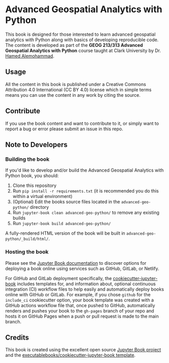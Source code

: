 # Advanced Geospatial Analytics with Python

This book is designed for those interested to learn advanced geospatial analytics with Python along with basics of developing reproducible code. The content is developed as part of the **GEOG 213/313 Advanced Geospatial Analytics with Python** course taught at Clark University by Dr. [Hamed Alemohammad](https://hamedalemo.github.io/). 

## Usage

All the content in this book is published under a Creative Commons Attribution 4.0 International (CC BY 4.0) license which in simple terms means you can use the content in any work by citing the source. 

## Contribute

If you use the book content and want to contribute to it, or simply want to report a bug or error please submit an issue in this repo. 

## Note to Developers

### Building the book

If you'd like to develop and/or build the Advanced Geospatial Analytics with Python book, you should:

1. Clone this repository
2. Run `pip install -r requirements.txt` (it is recommended you do this within a virtual environment)
3. (Optional) Edit the books source files located in the `advanced-geo-python/` directory
4. Run `jupyter-book clean advanced-geo-python/` to remove any existing builds
5. Run `jupyter-book build advanced-geo-python/`

A fully-rendered HTML version of the book will be built in `advanced-geo-python/_build/html/`.

### Hosting the book

Please see the [Jupyter Book documentation](https://jupyterbook.org/publish/web.html) to discover options for deploying a book online using services such as GitHub, GitLab, or Netlify.

For GitHub and GitLab deployment specifically, the [cookiecutter-jupyter-book](https://github.com/executablebooks/cookiecutter-jupyter-book) includes templates for, and information about, optional continuous integration (CI) workflow files to help easily and automatically deploy books online with GitHub or GitLab. For example, if you chose `github` for the `include_ci` cookiecutter option, your book template was created with a GitHub actions workflow file that, once pushed to GitHub, automatically renders and pushes your book to the `gh-pages` branch of your repo and hosts it on GitHub Pages when a push or pull request is made to the main branch.


## Credits

This book is created using the excellent open source [Jupyter Book project](https://jupyterbook.org/) and the [executablebooks/cookiecutter-jupyter-book template](https://github.com/executablebooks/cookiecutter-jupyter-book).

